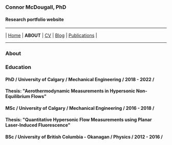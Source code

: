 ### Connor McDougall, PhD
#### Research portfolio website
___

| [Home](README.md) | **ABOUT** | [CV](cv.md) | [Blog](blog.md) | [Publications](publications.md) |

___

### About




### Education

#### PhD / University of Calgary / Mechanical Engineering / 2018 - 2022 /
#### Thesis: "Aerothermodynamic Measurements in Hypersonic Non-Equilibrium Flows"

#### MSc / University of Calgary / Mechanical Engineering / 2016 - 2018 /
#### Thesis: "Quantitative Hypersonic Flow Measurements using Planar Laser-Induced Fluorescence"

#### BSc / University of British Columbia - Okanagan / Physics / 2012 - 2016 /


